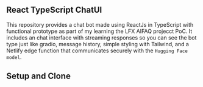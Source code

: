 ## React TypeScript ChatUI

This repository provides a chat bot made using ReactJs in TypeScript with functional prototype as part of my learning the LFX AIFAQ projecct PoC. It includes an chat interface with streaming responses so you can see the bot type just like gradio, message history, simple styling with Tailwind, and a Netlify edge function that communicates securely with the `Hugging Face model`.

## Setup and Clone
